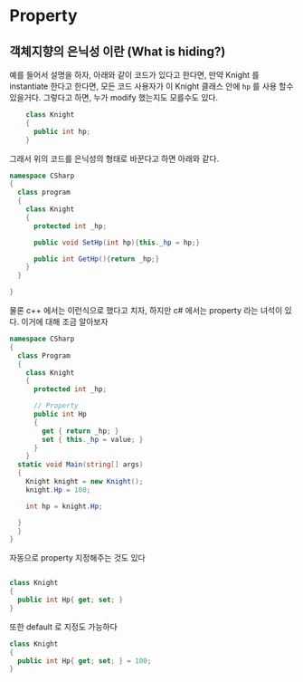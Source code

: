 # **Property**

## 객체지향의 은닉성 이란 (What is hiding?)

예를 들어서 설명을 하자, 아래와 같이 코드가 있다고 한다면, 만약 Knight 를 instantiate 한다고 한다면, 모든 코드 사용자가 이 Knight 클래스 안에 `hp` 를 사용 할수 있을거다. 그렇다고 하면, 누가 modify 했는지도 모를수도 있다.
```c#
    class Knight
    {
      public int hp;
    }
```

그래서 위의 코드를 은닉성의 형태로 바꾼다고 하면 아래와 같다.
```c#
namespace CSharp
{
  class program
  {
    class Knight
    {
      protected int _hp;

      public void SetHp(int hp){this._hp = hp;}

      public int GetHp(){return _hp;}
    }
  }

}
```

물론 c++ 에서는 이런식으로 했다고 치자, 하지만 c# 에서는 property 라는 녀석이 있다. 이거에 대해 조금 알아보자

```c#
namespace CSharp
{
  class Program
  {
    class Knight
    {
      protected int _hp;

      // Property
      public int Hp
      {
        get { return _hp; }
        set { this._hp = value; }
      }
    }
  static void Main(string[] args)
  {
    Knight knight = new Knight();
    knight.Hp = 100;

    int hp = knight.Hp;

  }
  }
}
```

자동으로 property 지정해주는 것도 있다
```c#

class Knight
{
  public int Hp{ get; set; }
}
```

또한 default 로 지정도 가능하다
```c#
class Knight
{
  public int Hp{ get; set; } = 100;
}
```

